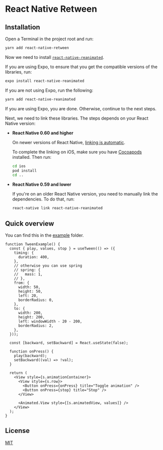 # React Native Retween

## Installation

Open a Terminal in the project root and run:

```sh
yarn add react-native-retween
```

Now we need to install [`react-native-reanimated`](https://github.com/kmagiera/react-native-reanimated).

If you are using Expo, to ensure that you get the compatible versions of the libraries, run:

```sh
expo install react-native-reanimated
```

If you are not using Expo, run the following:

```sh
yarn add react-native-reanimated
```

If you are using Expo, you are done. Otherwise, continue to the next steps.

Next, we need to link these libraries. The steps depends on your React Native version:

- **React Native 0.60 and higher**

  On newer versions of React Native, [linking is automatic](https://github.com/react-native-community/cli/blob/master/docs/autolinking.md).

  To complete the linking on iOS, make sure you have [Cocoapods](https://cocoapods.org/) installed. Then run:

  ```sh
  cd ios
  pod install
  cd ..
  ```

- **React Native 0.59 and lower**

  If you're on an older React Native version, you need to manually link the dependencies. To do that, run:

  ```sh
  react-native link react-native-reanimated
  ```

## Quick overview

You can find this in the [example](example) folder.

```tsx
function TweenExample() {
  const { play, values, stop } = useTween(() => ({
    timing: {
      duration: 400,
    },
    // otherwise you can use spring
    // spring: {
    //   mass: 1,
    // },
    from: {
      width: 50,
      height: 50,
      left: 20,
      borderRadius: 0,
    },
    to: {
      width: 200,
      height: 200,
      left: windowWidth - 20 - 200,
      borderRadius: 2,
    },
  }));

  const [backward, setBackward] = React.useState(false);

  function onPress() {
    play(backward);
    setBackward((val) => !val);
  }

  return (
    <View style={s.animationContainer}>
      <View style={s.row}>
        <Button onPress={onPress} title="Toggle animation" />
        <Button onPress={stop} title="Stop" />
      </View>

      <Animated.View style={[s.animatedView, values]} />
    </View>
  );
}
```

## License

[MIT](LICENSE)
